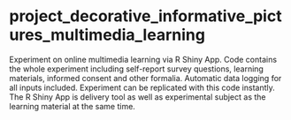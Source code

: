# project_decorative_informative_pictures_multimedia_learning

Experiment on online multimedia learning via R Shiny App. Code contains the whole experiment including self-report survey questions, learning materials, informed consent and other formalia. Automatic data logging for all inputs included. Experiment can be replicated with this code instantly. The R Shiny App is delivery tool as well as experimental subject as the learning material at the same time.
